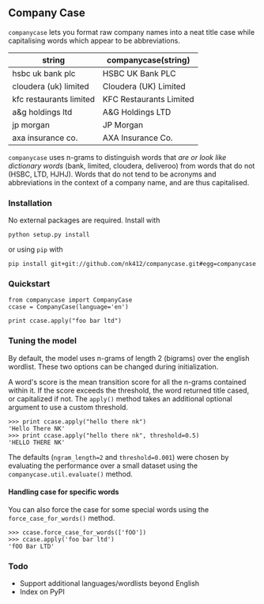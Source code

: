 ## Company Case

`companycase` lets you format raw company names into a neat title case while capitalising words which appear to be abbreviations. 

| string | companycase(string)|
|-------| -------|
| hsbc uk bank plc | HSBC UK Bank PLC |
| cloudera (uk) limited | Cloudera (UK) Limited
| kfc restaurants limited | KFC Restaurants Limited|
| a&g holdings ltd | A&G Holdings LTD |
| jp morgan | JP Morgan |
| axa insurance co.| AXA Insurance Co. |
    
`companycase` uses n-grams to distinguish words that *are or look like dictionary words* (bank, limited, cloudera, deliveroo) from words that do not (HSBC, LTD, HJHJ). Words that do not tend to be acronyms and abbreviations in the context of a company name, and are thus capitalised.

### Installation

No external packages are required. Install with

    python setup.py install

or using `pip` with

    pip install git+git://github.com/nk412/companycase.git#egg=companycase

### Quickstart
    
    from companycase import CompanyCase
    ccase = CompanyCase(language='en')
    
    print ccase.apply("foo bar ltd")

### Tuning the model

By default, the model uses n-grams of length 2 (bigrams) over the english wordlist. These two options can be changed during initialization.

A word's score is the mean transition score for all the n-grams contained within it. If the score exceeds the threshold, the word returned title cased, or capitalized if not. The `apply()` method takes an additional optional argument to use a custom threshold.

    >>> print ccase.apply("hello there nk")
    'Hello There NK'
    >>> print ccase.apply("hello there nk", threshold=0.5)
    'HELLO THERE NK'
    
The defaults (`ngram_length=2` and `threshold=0.001`) were chosen by evaluating the performance over a small dataset using the `companycase.util.evaluate()` method.

#### Handling case for specific words
You can also force the case for some special words using the `force_case_for_words()` method.

    >>> ccase.force_case_for_words(['fOO'])
    >>> ccase.apply('foo bar ltd')
    'fOO Bar LTD'

### Todo

- Support additional languages/wordlists beyond English
- Index on PyPI

